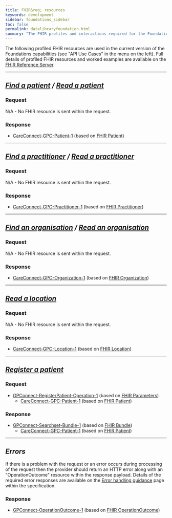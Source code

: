 ```yaml
---
title: FHIR&reg; resources
keywords: development
sidebar: foundations_sidebar
toc: false
permalink: datalibraryfoundation.html
summary: "The FHIR profiles and interactions required for the Foundations capability pack"
---
```


The following profiled FHIR resources are used in the current version of the Foundations capabilities (see "API Use Cases" in the menu on the left). Full details of profiled FHIR resources and worked examples are available on the [FHIR Reference Server](https://fhir.nhs.uk/).

---

## ***[Find a patient](foundations_use_case_find_a_patient.html) / [Read a patient](foundations_use_case_read_a_patient.html)*** ##

### Request ###

N/A - No FHIR resource is sent within the request.

### Response ###

* [CareConnect-GPC-Patient-1](https://simplifier.net/guide/gpconnect-data-model/Home/FHIR-Assets/All-assets/Profiles/Profile--CareConnect-GPC-Patient-1?version=current) (based on [FHIR Patient](http://hl7.org/fhir/STU3/patient.html))

---

## ***[Find a practitioner](foundations_use_case_find_a_practitioner.html) / [Read a practitioner](foundations_use_case_read_a_practitioner.html)*** ##

### Request ###

N/A - No FHIR resource is sent within the request.

### Response ###

* [CareConnect-GPC-Practitioner-1](https://simplifier.net/guide/gpconnect-data-model/Home/FHIR-Assets/All-assets/Profiles/Profile--CareConnect-GPC-Practitioner-1?version=current) (based on [FHIR Practitioner](http://hl7.org/fhir/STU3/practitioner.html))

---

## ***[Find an organisation](foundations_use_case_find_an_organisation.html) / [Read an organisation](foundations_use_case_read_an_organisation.html)*** ##

### Request ###

N/A - No FHIR resource is sent within the request.

### Response ###

* [CareConnect-GPC-Organization-1](https://simplifier.net/guide/gpconnect-data-model/Home/FHIR-Assets/All-assets/Profiles/Profile--CareConnect-GPC-Organization-1?version=current) (based on [FHIR Organization](https://www.hl7.org/fhir/STU3/organization.html))

---

## ***[Read a location](foundations_use_case_read_a_location.html)*** ##

### Request ###

N/A - No FHIR resource is sent within the request.

### Response ###

* [CareConnect-GPC-Location-1](https://simplifier.net/guide/gpconnect-data-model/Home/FHIR-Assets/All-assets/Profiles/Profile--CareConnect-GPC-Location-1?version=current) (based on [FHIR Location](https://www.hl7.org/fhir/STU3/location.html))

---

## ***[Register a patient](foundations_use_case_register_a_patient.html)*** ##

### Request ###

* [GPConnect-RegisterPatient-Operation-1](https://fhir.nhs.uk/STU3/OperationDefinition/GPConnect-RegisterPatient-Operation-1) (based on [FHIR Parameters](https://www.hl7.org/fhir/STU3/parameters.html))
  * [CareConnect-GPC-Patient-1](https://simplifier.net/guide/gpconnect-data-model/Home/FHIR-Assets/All-assets/Profiles/Profile--CareConnect-GPC-Patient-1?version=current) (based on [FHIR Patient](https://www.hl7.org/fhir/STU3/patient.html))

### Response ###

* [GPConnect-Searchset-Bundle-1](https://fhir.nhs.uk/STU3/StructureDefinition/GPConnect-Searchset-Bundle-1) (based on [FHIR Bundle](https://www.hl7.org/fhir/STU3/bundle.html))
  * [CareConnect-GPC-Patient-1](https://simplifier.net/guide/gpconnect-data-model/Home/FHIR-Assets/All-assets/Profiles/Profile--CareConnect-GPC-Patient-1?version=current) (based on [FHIR Patient](https://www.hl7.org/fhir/STU3/patient.html))

---

## ***Errors*** ##

If there is a problem with the request or an error occurs during processing of the request then the provider should return an HTTP error along with an "OperationOutcome" resource within the response payload. Details of the required error responses are available on the [Error handling guidance](development_fhir_error_handling_guidance.html) page within the specification.

### Response ###

* [GPConnect-OperationOutcome-1](https://fhir.nhs.uk/STU3/StructureDefinition/GPConnect-OperationOutcome-1) (based on [FHIR OperationOutcome](https://www.hl7.org/fhir/STU3/operationoutcome.html))
